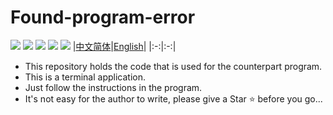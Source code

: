 # Found-program-error
![](https://badges.toozhao.com/badges/01H7CK2N91YEDQZ9K06NPTSZDZ/green.svg)
![](http://img.shields.io/badge/by%20kimi-Found%20program%20error%20-brightgreen)
![](https://komarev.com/ghpvc/?username=zjx-kimi-Found-program-error&color=9513ed)
[![](http://img.shields.io/badge/Star-Ffd700)](https://github.com/zjx-kimi/Found-program-error/stargazers)
![](http://img.shields.io/badge/zjx--kimi-give%20me%20a%20star-blue?logo=github)
|[中文简体](https://github.com/zjx-kimi/Found-program-error/tree/zh-cn-1.0)|[English](https://github.com/zjx-kimi/Found-program-error/tree/en-1.0)|
|:-:|:-:|
- This repository holds the code that is used for the counterpart program.
- This is a terminal application.
- Just follow the instructions in the program.
- It's not easy for the author to write, please give a Star ⭐ before you go...

